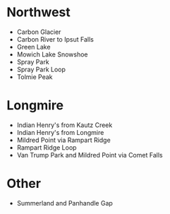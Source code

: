 # Northwest
* Carbon Glacier
* Carbon River to Ipsut Falls
* Green Lake
* Mowich Lake Snowshoe
* Spray Park
* Spray Park Loop
* Tolmie Peak

# Longmire
* Indian Henry's from Kautz Creek
* Indian Henry's from Longmire
* Mildred Point via Rampart Ridge
* Rampart Ridge Loop
* Van Trump Park and Mildred Point via Comet Falls

# Other
* Summerland and Panhandle Gap
